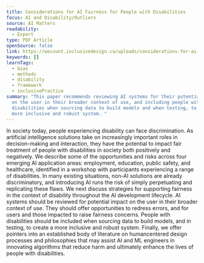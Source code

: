 ```yaml
---
title: Considerations for AI Fairness for People with Disabilities
focus: AI and Disability/Outliers
source: AI Matters
readability:
  - Expert
type: PDF Article
openSource: false
link: https://wecount.inclusivedesign.ca/uploads/considerations-for-ai-fairness-for-people-with-disabilities.pdf
keywords: []
learnTags:
  - bias
  - methods
  - disability
  - framework
  - inclusivePractice
summary: "This paper recommends reviewing AI systems for their potential impact
  on the user in their broader context of use, and including people with
  disabilities when sourcing data to build models and when testing, to create a
  more inclusive and robust system. "
---
```

In society today, people experiencing disability can face discrimination. As artificial intelligence solutions take on increasingly important roles in decision-making and interaction, they have the potential to impact fair treatment of people with disabilities in society both positively and negatively. We describe some of the opportunities and risks across four emerging AI application areas: employment, education, public safety, and healthcare, identified in a workshop with participants experiencing a range of disabilities. In many existing situations, non-AI solutions are already discriminatory, and introducing AI runs the risk of simply perpetuating and replicating these flaws. We next discuss strategies for supporting fairness in the context of disability throughout the AI development lifecycle. AI systems should be reviewed for potential impact on the user in their broader context of use. They should offer opportunities to redress errors, and for users and those impacted to raise fairness concerns. People with disabilities should be included when sourcing data to build models, and in testing, to create a more inclusive and robust system. Finally, we offer pointers into an established body of literature on humancentered design processes and philosophies that may assist AI and ML engineers in innovating algorithms that reduce harm and ultimately enhance the lives of people with disabilities.
